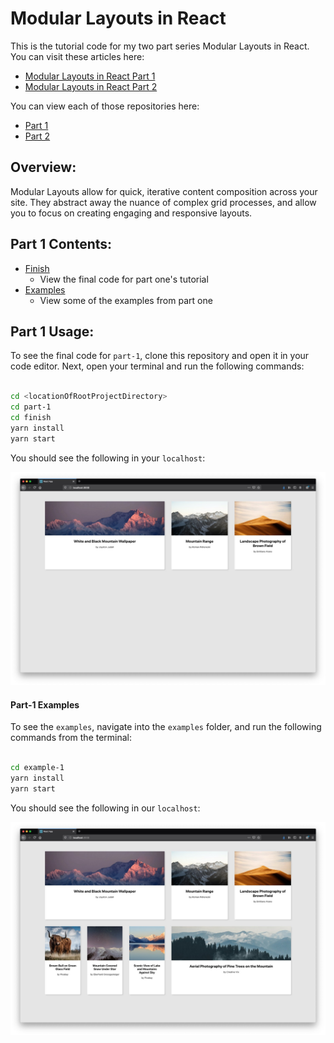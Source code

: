 # Modular Layouts in React

This is the tutorial code for my two part series Modular Layouts in React. You can visit these articles here:

-   [Modular Layouts in React Part 1](https://www.jeremysbarnes.com/blog/creating-modular-layouts-in-react-part-1)
-   [Modular Layouts in React Part 2](https://www.jeremysbarnes.com/blog/creating-modular-layouts-in-react-part-1)

You can view each of those repositories here:

-   [Part 1](part-1)
-   [Part 2](part-2)

## Overview:

Modular Layouts allow for quick, iterative content composition across your site. They abstract away the nuance of complex grid processes, and allow you to focus on creating engaging and responsive layouts.

## Part 1 Contents:

-   [Finish](finish)
    -   View the final code for part one's tutorial
-   [Examples](examples)
    -   View some of the examples from part one

## Part 1 Usage:

To see the final code for `part-1`, clone this repository and open it in your code editor. Next, open your terminal and run the following commands:

```bash

cd <locationOfRootProjectDirectory>
cd part-1
cd finish
yarn install
yarn start

```

You should see the following in your `localhost`:

![Finish Home Screen](/images/part-1-finish.jpg)

#### Part-1 Examples

To see the `examples`, navigate into the `examples` folder, and run the following commands from the terminal:

```bash

cd example-1
yarn install
yarn start

```

You should see the following in our `localhost`:

![example 1](/images/part-1-example-1.jpg)
